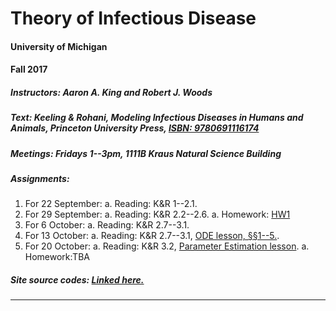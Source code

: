 # Theory of Infectious Disease

#### University of Michigan
#### Fall 2017

##### **Instructors:** Aaron A. King and Robert J. Woods

##### **Text:** Keeling & Rohani, *Modeling Infectious Diseases in Humans and Animals*, Princeton University Press, [ISBN:&nbsp;9780691116174](https://press.princeton.edu/titles/8459.html)

##### **Meetings:** Fridays 1--3pm, 1111B Kraus Natural Science Building

##### **Assignments:**

1. For 22 September:
	a. Reading: K&R 1--2.1.
1. For 29 September:
	a. Reading: K&R 2.2--2.6.
	a. Homework: [HW1](./hw1.pdf)
1. For 6 October:
	a. Reading: K&R 2.7--3.1.
1. For 13 October:
	a. Reading: K&R 2.7--3.1, [ODE lesson, &sect;&sect;1--5.](odes/ODEs_in_R.pdf).
1. For 20 October:
	a. Reading: K&R 3.2, [Parameter Estimation lesson](odes/Parameter_Estimation.pdf).
	a. Homework:TBA

##### **Site source codes:** [Linked here.](https://github.com/kingaa/thid/)

----------------------------
